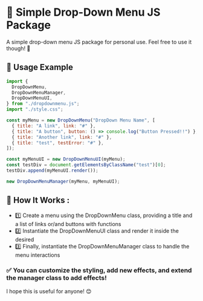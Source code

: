 # 📌 Simple Drop-Down Menu JS Package

A simple drop-down menu JS package for personal use. Feel free to use it though! 🎉

## 🚀 Usage Example

```js
import {
  DropDownMenu,
  DropDownMenuManager,
  DropDownMenuUI,
} from "./dropdownmenu.js";
import "./style.css";

const myMenu = new DropDownMenu("DropDown Menu Name", [
  { title: "A link", link: "#" },
  { title: "A button", button: () => console.log("Button Pressed!!") },
  { title: "Another link", link: "#" },
  { title: "test", testError: "#" },
]);

const myMenuUI = new DropDownMenuUI(myMenu);
const testDiv = document.getElementsByClassName("test")[0];
testDiv.append(myMenuUI.render());

new DropDownMenuManager(myMenu, myMenuUI);
```

## 📖 How It Works :

<ul>
  <li>
    1️⃣ Create a menu using the DropDownMenu class, providing a title and a list of links or/and buttons with functions
  </li>  
  <li>
    2️⃣ Instantiate the DropDownMenuUI class and render it inside the desired <div>
  </li>  
  <li>
    3️⃣ Finally, instantiate the DropDownMenuManager class to handle the menu interactions
  </li>  
</ul>

### ✅ You can customize the styling, add new effects, and extend the manager class to add effects!

I hope this is useful for anyone! 😊
